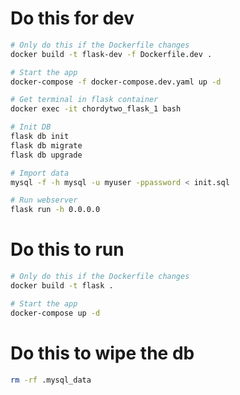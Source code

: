 # Do this for dev

```bash
# Only do this if the Dockerfile changes
docker build -t flask-dev -f Dockerfile.dev .

# Start the app
docker-compose -f docker-compose.dev.yaml up -d

# Get terminal in flask container
docker exec -it chordytwo_flask_1 bash

# Init DB
flask db init
flask db migrate
flask db upgrade

# Import data
mysql -f -h mysql -u myuser -ppassword < init.sql

# Run webserver
flask run -h 0.0.0.0
```

# Do this to run

```bash
# Only do this if the Dockerfile changes
docker build -t flask .

# Start the app
docker-compose up -d
```

# Do this to wipe the db

```bash
rm -rf .mysql_data

```